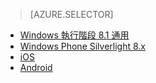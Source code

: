 > [AZURE.SELECTOR]
- [Windows 執行階段 8.1 通用](../articles/notification-hubs/notification-hubs-windows-store-dotnet-send-breaking-news.md)
- [Windows Phone Silverlight 8.x](../articles/notification-hubs/notification-hubs-windows-phone-send-breaking-news.md)
- [iOS](../articles/notification-hubs/notification-hubs-ios-send-breaking-news.md)
- [Android](../articles/notification-hubs/notification-hubs-aspnet-backend-android-breaking-news.md)




